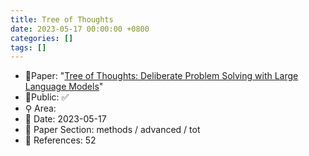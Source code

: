 ```yaml
---
title: Tree of Thoughts
date: 2023-05-17 00:00:00 +0800
categories: []
tags: []
---
```


- 📙Paper: "[Tree of Thoughts: Deliberate Problem Solving with Large Language Models](https://www.semanticscholar.org/paper/Tree-of-Thoughts%3A-Deliberate-Problem-Solving-with-Yao-Yu/2f3822eb380b5e753a6d579f31dfc3ec4c4a0820)"
- 🔑Public: ✅
- ⚲ Area: 
- 📅 Date: 2023-05-17
- 🔎 Paper Section: methods / advanced / tot
- 📝 References: 52

